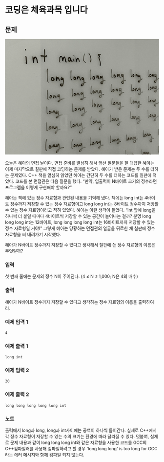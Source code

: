 # 코딩은 체육과목 입니다

## 문제
![이미지](../assets/baekjoon/images/25314.png)

오늘은 혜아의 면접 날이다. 면접 준비를 열심히 해서 앞선 질문들을 잘 대답한 혜아는 이제 마지막으로 칠판에 직접 코딩하는 문제를 받았다. 혜아가 받은 문제는 두 수를 더하는 문제였다. C++ 책을 열심히 읽었던 혜아는 간단히 두 수를 더하는 코드를 칠판에 적었다. 코드를 본 면접관은 다음 질문을 했다. “만약, 입출력이 
N바이트 크기의 정수라면 프로그램을 어떻게 구현해야 할까요?”

혜아는 책에 있는 정수 자료형과 관련된 내용을 기억해 냈다. 책에는 long int는 
4바이트 정수까지 저장할 수 있는 정수 자료형이고 long long int는 
8바이트 정수까지 저장할 수 있는 정수 자료형이라고 적혀 있었다. 혜아는 이런 생각이 들었다. “int 앞에 long을 하나씩 더 붙일 때마다 
4바이트씩 저장할 수 있는 공간이 늘어나는 걸까? 분명 long long long int는 
12바이트, long long long long int는 
16바이트까지 저장할 수 있는 정수 자료형일 거야!” 그렇게 혜아는 당황하는 면접관의 얼굴을 뒤로한 채 칠판에 정수 자료형을 써 내려가기 시작했다.

혜아가 
N바이트 정수까지 저장할 수 있다고 생각해서 칠판에 쓴 정수 자료형의 이름은 무엇일까?

### 입력
첫 번째 줄에는 문제의 정수 N이 주어진다. (4 ≤ N ≤ 1,000; N은 4의 배수)

### 출력
혜아가 N바이트 정수까지 저장할 수 있다고 생각하는 정수 자료형의 이름을 출력하여라.

### 예제 입력 1
```
4
```

### 예제 출력 1
```
long int
```

### 예제 입력 2
```
20
```

### 예제 출력 2
```
long long long long long int
```

### 노트
출력에서 long과 long, long과 int사이에는 공백이 하나씩 들어간다.
실제로 C++에서 각 정수 자료형이 저장할 수 있는 수의 크기는 환경에 따라 달라질 수 있다. 덧붙여, 실제로 문제 내용과 같이 long long long int와 같은 자료형을 사용한 코드를 GCC의 C++컴파일러를 사용해 컴파일하려고 할 경우 'long long long' is too long for GCC라는 에러 메시지와 함께 컴파일 되지 않는다.
